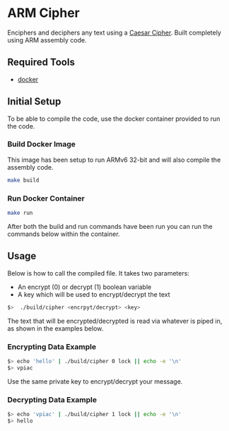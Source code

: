 # ARM Cipher

Enciphers and deciphers any text using a [Caesar Cipher](https://en.wikipedia.org/wiki/Caesar_cipher).
Built completely using ARM assembly code.

## Required Tools

- [docker](https://www.docker.com/products/docker-desktop/)

## Initial Setup

To be able to compile the code, use the docker container provided to run the code.

### Build Docker Image

This image has been setup to run ARMv6 32-bit and will also compile the assembly code.

```bash
make build
```

### Run Docker Container

```bash
make run
```

After both the build and run commands have been run you can run the commands below within the container.

## Usage

Below is how to call the compiled file. It takes two parameters:

- An encrypt (0) or decrypt (1) boolean variable
- A key which will be used to encrypt/decrypt the text

```bash
$>  ./build/cipher <encrpyt/decrypt> <key>
```

The text that will be encrypted/decrypted is read via whatever is piped in, as shown in the examples below.

### Encrypting Data Example

```bash
$> echo 'hello' | ./build/cipher 0 lock || echo -e '\n'
$> vpiac
```

Use the same private key to encrypt/decrypt your message.

### Decrypting Data Example

```bash
$> echo 'vpiac' | ./build/cipher 1 lock || echo -e '\n'
$> hello
```
